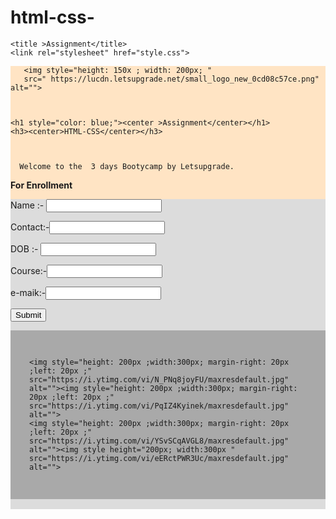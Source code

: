 # html-css-
<!DOCTYPE html>
<html lang="en">
<head>
    <meta charset="UTF-8">
    <meta name="viewport" content="width=device-width, initial-scale=1.0">
   
    <title >Assignment</title>
    <link rel="stylesheet" href="style.css">
</head>
<body> 
<div style="background-color: bisque;">
        
        
       <img style="height: 150x ; width: 200px; "
       src=" https://lucdn.letsupgrade.net/small_logo_new_0cd08c57ce.png" alt="">
       
  

    <h1 style="color: blue;"><center >Assignment</center></h1>   
    <h3><center>HTML-CSS</center></h3>
   


      Welcome to the  3 days Bootycamp by Letsupgrade.

<p>
    <b>For Enrollment</b>
</p>

 <div style="background-color: gainsboro;"><table>
   
   <p> Name :- <input type="text" ></p> 
   <p>Contact:-<input type="text"></p>
   <p> DOB :-  <input type="text"></p>
   <p> Course:-<input type="text"></p>
   <p> e-maik:-<input type="text"></p>



    


 </div>

 <button type="button">Submit</button>

 
<div style="background-color: darkgrey; padding: 30px;"> 
   
    <img style="height: 200px ;width:300px; margin-right: 20px ;left: 20px ;" src="https://i.ytimg.com/vi/N_PNq8joyFU/maxresdefault.jpg" alt=""><img style="height: 200px ;width:300px; margin-right: 20px ;left: 20px ;"  src="https://i.ytimg.com/vi/PqIZ4Kyinek/maxresdefault.jpg" alt="">
    <img style="height: 200px ;width:300px; margin-right: 20px ;left: 20px ;" src="https://i.ytimg.com/vi/YSvSCqAVGL8/maxresdefault.jpg" alt=""><img style height="200px; width:300px " src="https://i.ytimg.com/vi/eERctPWR3Uc/maxresdefault.jpg" alt="">
</div>
    
    

</div>
 



 </body>
</html>




